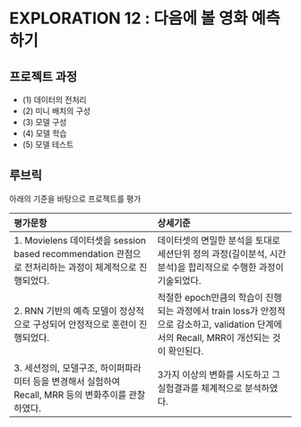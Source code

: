 # EXPLORATION 12 : 다음에 볼 영화 예측하기


## 프로젝트 과정

- (1) 데이터의 전처리
- (2) 미니 배치의 구성
- (3) 모델 구성
- (4) 모델 학습
- (5) 모델 테스트

## 루브릭
아래의 기준을 바탕으로 프로젝트를 평가

| 평가문항                                                     | 상세기준                                                     |
| :----------------------------------------------------------- | :----------------------------------------------------------- |
| 1. Movielens 데이터셋을 session based recommendation 관점으로 전처리하는 과정이 체계적으로 진행되었다. | 데이터셋의 면밀한 분석을 토대로 세션단위 정의 과정(길이분석, 시간분석)을 합리적으로 수행한 과정이 기술되었다. |
| 2. RNN 기반의 예측 모델이 정상적으로 구성되어 안정적으로 훈련이 진행되었다. | 적절한 epoch만큼의 학습이 진행되는 과정에서 train loss가 안정적으로 감소하고, validation 단계에서의 Recall, MRR이 개선되는 것이 확인된다. |
| 3. 세션정의, 모델구조, 하이퍼파라미터 등을 변경해서 실험하여 Recall, MRR 등의 변화추이를 관찰하였다. | 3가지 이상의 변화를 시도하고 그 실험결과를 체계적으로 분석하였다. |
